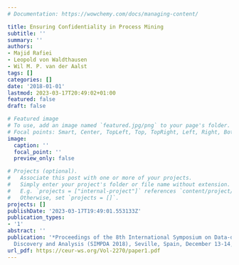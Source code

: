 ```yaml
---
# Documentation: https://wowchemy.com/docs/managing-content/

title: Ensuring Confidentiality in Process Mining
subtitle: ''
summary: ''
authors:
- Majid Rafiei
- Leopold von Waldthausen
- Wil M. P. van der Aalst
tags: []
categories: []
date: '2018-01-01'
lastmod: 2023-03-17T20:49:02+01:00
featured: false
draft: false

# Featured image
# To use, add an image named `featured.jpg/png` to your page's folder.
# Focal points: Smart, Center, TopLeft, Top, TopRight, Left, Right, BottomLeft, Bottom, BottomRight.
image:
  caption: ''
  focal_point: ''
  preview_only: false

# Projects (optional).
#   Associate this post with one or more of your projects.
#   Simply enter your project's folder or file name without extension.
#   E.g. `projects = ["internal-project"]` references `content/project/deep-learning/index.md`.
#   Otherwise, set `projects = []`.
projects: []
publishDate: '2023-03-17T19:49:01.553133Z'
publication_types:
- '1'
abstract: ''
publication: '*Proceedings of the 8th International Symposium on Data-driven Process
  Discovery and Analysis (SIMPDA 2018), Seville, Spain, December 13-14, 2018*'
url_pdf: https://ceur-ws.org/Vol-2270/paper1.pdf
---
```

